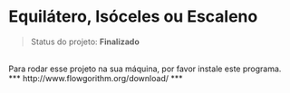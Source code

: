 # Equilátero, Isóceles ou Escaleno
> Status do projeto: <strong>Finalizado</strong>
<br>
Para rodar esse projeto na sua máquina, por favor instale este programa.
 ***
http://www.flowgorithm.org/download/
***
